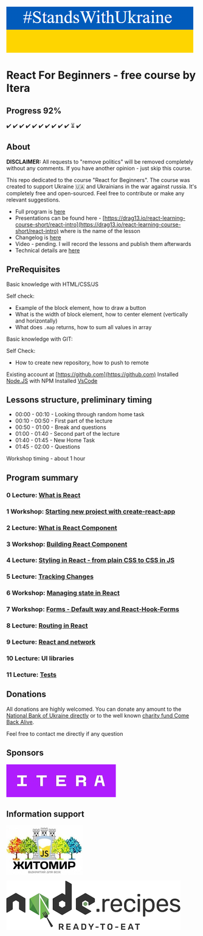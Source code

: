 [![StandsWithUkraine](https://raw.githubusercontent.com/Drag13/drag13.github.io/development/swu.PNG)](https://savelife.in.ua/en/donate/)

# React For Beginners - free course by Itera

## Progress 92%

✔️ ✔️ ✔️ ✔️ ✔️ ✔️ ✔️ ✔️ ✔️ ✔️ ⏳ ✔️ 

## About

**DISCLAIMER:**
All requests to "remove politics" will be removed completely without any comments. If you have another opinion - just skip this course.

This repo dedicated to the course "React for Beginners". The course was created to support Ukraine 🇺🇦 and Ukrainians in the war against russia. It's completely free and open-sourced. Feel free to contribute or make any relevant suggestions.

- Full program is [here](PROGRAM.md)
- Presentations can be found here - [https://drag13.io/react-learning-course-short/react-intro](https://drag13.io/react-learning-course-short/react-intro) where is the name of the lesson
- Changelog is [here](CHANGELOG.md)
- Video - pending. I will record the lessons and publish them afterwards
- Technical details are [here](devlog.md)

## PreRequisites

Basic knowledge with HTML/CSS/JS

Self check:

- Example of the block element, how to draw a button
- What is the width of block element, how to center element (vertically and horizontally)
- What does `.map` returns, how to sum all values in array

Basic knowledge with GIT:

Self Check:

- How to create new repository, how to push to remote

Existing account at [https://github.com](https://github.com)
Installed [Node.JS](https://nodejs.org/en/) with NPM
Installed [VsCode](https://code.visualstudio.com/)

## Lessons structure, preliminary timing

- 00:00 - 00:10 - Looking through random home task
- 00:10 - 00:50 - First part of the lecture
- 00:50 - 01:00 - Break and questions
- 01:00 - 01:40 - Second part of the lecture
- 01:40 - 01:45 - New Home Task
- 01:45 - 02:00 - Questions

Workshop timing - about 1 hour

## Program summary

### 0 Lecture: [What is React](https://drag13.io/react-learning-course-short/react-intro)

### 1 Workshop: [Starting new project with create-react-app](https://drag13.io/react-learning-course-short/react-cra)

### 2 Lecture: [What is React Component](https://drag13.io/react-learning-course-short/react-components)

### 3 Workshop: [Building React Component](https://drag13.io/react-learning-course-short/react-new-component)

### 4 Lecture: [Styling in React - from plain CSS to CSS in JS](https://drag13.io/react-learning-course-short/react-styling)

### 5 Lecture: [Tracking Changes](https://drag13.io/react-learning-course-short/react-change-detection)

### 6 Workshop: [Managing state in React](https://drag13.io/react-learning-course-short/react-state-management)

### 7 Workshop: [Forms - Default way and React-Hook-Forms](https://drag13.io/react-learning-course-short/react-forms)

### 8 Lecture: [Routing in React](https://drag13.io/react-learning-course-short/react-router)

### 9 Lecture: [React and network](https://drag13.io/react-learning-course-short/react-network)

### 10 Lecture: UI libraries

### 11 Lecture: [Tests](https://drag13.io/react-learning-course-short/react-testing)

## Donations

All donations are highly welcomed. You can donate any amount to the [National Bank of Ukraine directly](https://bank.gov.ua/en/news/all/natsionalniy-bank-vidkriv-spetsrahunok-dlya-zboru-koshtiv-na-potrebi-armiyi) or to the well known [charity fund Come Back Alive](https://www.comebackalive.in.ua/donate).

Feel free to contact me directly if any question

## Sponsors

[![](/presentations/shared/imgs/Itera-logo-white-fuchsia.jpg)](itera.com)

## Information support

[![beerjs](./presentations/shared/imgs/39900370_1138320566319759_9157901823137284096_n.jpg)](https://t.me/beerJSZhytomyr)

[![node.recipes](./presentations/shared/imgs/njsr.png)](http://node.recipes/)